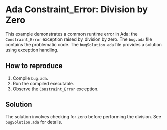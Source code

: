# Ada Constraint_Error: Division by Zero

This example demonstrates a common runtime error in Ada: the `Constraint_Error` exception raised by division by zero.  The `bug.ada` file contains the problematic code. The `bugSolution.ada` file provides a solution using exception handling.

## How to reproduce

1. Compile `bug.ada`.
2. Run the compiled executable.
3. Observe the `Constraint_Error` exception.

## Solution

The solution involves checking for zero before performing the division.  See `bugSolution.ada` for details.